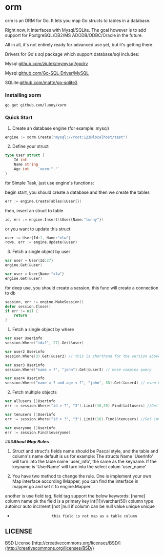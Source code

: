 orm
=====

orm is an ORM for Go. It lets you map Go structs to tables in a database. 

Right now, it interfaces with Mysql/SQLite. The goal however is to add support for PostgreSQL/DB2/MS ADODB/ODBC/Oracle in the future. 

All in all, it's not entirely ready for advanced use yet, but it's getting there.

Drivers for Go's sql package which support database/sql includes:

Mysql:[github.com/ziutek/mymysql/godrv](https://github.com/ziutek/mymysql/godrv)

Mysql:[github.com/Go-SQL-Driver/MySQL](https://github.com/Go-SQL-Driver/MySQL)

SQLite:[github.com/mattn/go-sqlite3](https://github.com/mattn/go-sqlite3)

### Installing xorm
    go get github.com/lunny/xorm

### Quick Start

1. Create an database engine (for example: mysql)

```go
engine := xorm.Create("mysql://root:123@localhost/test")
```

2. Define your struct

```go
type User struct {
    Id int
    Name string
    Age int    `xorm:"-"`
}
```

for Simple Task, just use engine's functions:

begin start, you should create a database and then we create the tables

```go
err := engine.CreateTables(&User{})
```
	
then, insert an struct to table
  
```go
id, err := engine.Insert(&User{Name:"lunny"})
```

or you want to update this struct

```go
user := User{Id:1, Name:"xlw"}
rows, err := engine.Update(&user)
```

3. Fetch a single object by user
```go
var user = User{Id:27}
engine.Get(&user)

var user = User{Name:"xlw"}
engine.Get(&user)
```

for deep use, you should create a session, this func will create a connection to db

```go
session, err := engine.MakeSession()
defer session.Close()
if err != nil {
    return
}
```

1. Fetch a single object by where
```go
var user Userinfo
session.Where("id=?", 27).Get(&user)

var user2 Userinfo
session.Where(3).Get(&user2) // this is shorthand for the version above

var user3 Userinfo
session.Where("name = ?", "john").Get(&user3) // more complex query

var user4 Userinfo
session.Where("name = ? and age < ?", "john", 88).Get(&user4) // even more complex
```

2. Fetch multiple objects

```go
var allusers []Userinfo
err := session.Where("id > ?", "3").Limit(10,20).Find(&allusers) //Get id>3 limit 10 offset 20

var tenusers []Userinfo
err := session.Where("id > ?", "3").Limit(10).Find(&tenusers) //Get id>3 limit 10  if omit offset the default is 0

var everyone []Userinfo
err := session.Find(&everyone)
```

###***About Map Rules***
1. Struct and struct's fields name should be Pascal style, and the table and column's name default is us
for example: 
The structs Name 'UserInfo' will turn into the table name 'user_info', the same as the keyname.	
If the keyname is 'UserName' will turn into the select colum 'user_name'

2. You have two method to change the rule. One is implement your own Map interface according IMapper, you can find the interface in mapper.go and set it to engine.Mapper

another is use field tag, field tag support the below keywords:
[name]                  column name
pk                      the field is a primary key
int(11)/varchar(50)     column type
autoincr                auto incrment
[not ]null              if column can be null value
unique                  unique
-                       this field is not map as a table column

## LICENSE

 BSD License
 [http://creativecommons.org/licenses/BSD/](http://creativecommons.org/licenses/BSD/)
